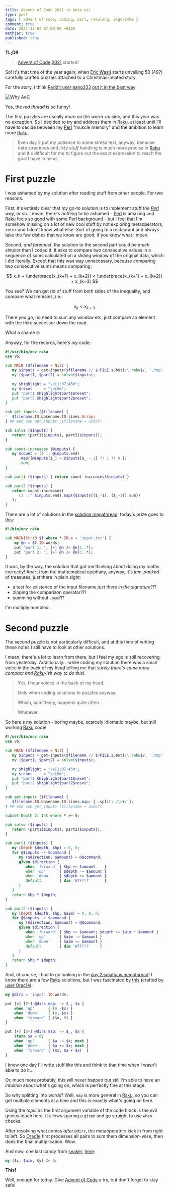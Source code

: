 ```yaml
---
title: Advent of Code 2021 is onto us!
type: post
tags: [ advent of code, coding, perl, rakulang, algorithm ]
comment: true
date: 2021-12-03 07:00:00 +0100
mathjax: true
published: true
---
```


**TL;DR**

> [Advent of Code][] [2021][aoc2021] started!

So! It's that time of the year again, when [Eric Wastl][] starts
unveiling 50 (49?) carefully crafted puzzles attached to a
Christmas-related story.

For the story, I think [Reddit user aang333][aang333] [put it in the
best way][aang333-post]:

![Why AoC](https://i.redd.it/ftsim1h3ms281.png)

Yes, the *red thread* is so funny!

The first puzzles are usually more on the *warm-up* side, and this year
was no exception. So I decided to try and address them in [Raku][], at
least until I'll have to decide between my [Perl][] "muscle memory" and
the ambition to learn more [Raku][].

> Even day 2 put my patience to some stress test, anyway, because data
> structures and *listy stuff* handling is much more precise in [Raku][]
> and it's difficult for me to figure out the exact expression to reach
> the goal I have in mind.

# First puzzle

I was ashamed by my solution after reading stuff from other people. For
two reasons.

First, it's entirely clear that my go-to solution is to implement stuff
*the [Perl][] way*, or so. I mean, there's *nothing* to be ashamed -
[Perl][] is amazing and [Raku][] feels so good with some [Perl][]
background - but I feel that I'm somehow missing on a lot of new cool
stuff by not exploring metaoperators, `rotor` and I don't know what
else. Sort of going to a restaurant and always take the few dishes that
we know are good, if you know what I mean.

Second, *and foremost*, the solution to the second part could be *much
simpler* than I coded it. It asks to compare two consecutive values in a
sequence of sums calculated on a sliding window of the original data,
which I did literally. Except that this was way unnecessary, because
comparing two consecutive sums means comparing:

$$
x_k + \underbrace{x_{k+1} + x_{k+2}} < \underbrace{x_{k+1} + x_{k+2}} + x_{k+3}
$$

You see? We can get rid of stuff from both sides of the inequality, and
compare what remains, i.e.:

$$
x_k < x_{k+3}
$$

There you go, no need to sum any window etc, just compare an element
with the third successor down the road.

What a shame 🙄

Anyway, for the records, here's my code:

```raku
#!/usr/bin/env raku
use v6;

sub MAIN ($filename = Nil) {
   my $inputs = get-inputs($filename // $?FILE.subst(/\.raku$/, '.tmp'));
   my ($part1, $part2) = solve($inputs);

   my $highlight = "\e[1;97;45m";
   my $reset     = "\e[0m";
   put "part1 $highlight$part1$reset";
   put "part2 $highlight$part2$reset";
}

sub get-inputs ($filename) {
   $filename.IO.basename.IO.lines.Array;
} ## end sub get_inputs ($filename = undef)

sub solve ($inputs) {
   return (part1($inputs), part2($inputs));
}

sub count-increases (@inputs) {
   my $count = (1 .. @inputs.end)
      .map({@inputs[$_] > @inputs[$_ - 1] ?? 1 !! 0 })
      .sum;
}

sub part1 ($inputs) { return count-increases($inputs) }

sub part2 ($inputs) {
   return count-increases(
      (1 ..^ $inputs.end).map({$inputs[($_-1)..($_+1)].sum})
   );
}
```

There are a lot of solutions in the [solution megathread][sm-1]; today's
prize goes to [this][other-1]:

```raku
#!/bin/env raku

sub MAIN(Str:D $f where *.IO.e = 'input.txt') {
    my @n = $f.IO.words;
    put 'part 1: ', [+] @n Z< @n[1..*];
    put 'part 2: ', [+] @n Z< @n[3..*];
}
```

It was, by the way, the solution that got me thinking about doing my
maths correctly! Apart from the mathematical epiphany, anyway, it's
*jam-packed* of treasures, just there in plain sight:

- a test for existence of the input filename *just there in the
  signature*?!?
- zipping the comparison operator?!?
- summing without `.sum`?!?

I'm multiply humbled.

# Second puzzle

The second puzzle is not particularly difficult, and at this time of
writing these notes I still have to look at other solutions.

I mean, there's a lot to learn from there, but I feel my ego is still
recovering from yesterday. Additionally... while coding my solution
there was a small voice in the back of my head telling me that *surely
there's some more compact and [Raku][]-ish way to do this!*.

> Yes, I hear voices in the back of my head.
>
> Only when coding solutions to puzzles anyway.
>
> Which, admittedly, happens quite often.
>
> Whatever.

So here's my solution - boring maybe, scarcely idiomatic maybe, but
still working [Raku][] code!

```raku
#!/usr/bin/env raku
use v6;

sub MAIN ($filename = Nil) {
   my $inputs = get-inputs($filename // $?FILE.subst(/\.raku$/, '.tmp'));
   my ($part1, $part2) = solve($inputs);

   my $highlight = "\e[1;97;45m";
   my $reset     = "\e[0m";
   put "part1 $highlight$part1$reset";
   put "part2 $highlight$part2$reset";
}

sub get-inputs ($filename) {
   $filename.IO.basename.IO.lines.map: { .split: /\s+/ };
} ## end sub get_inputs ($filename = undef)

subset Depth of Int where * >= 0;

sub solve ($inputs) {
   return (part1($inputs), part2($inputs));
}

sub part1 ($inputs) {
   my (Depth $depth, $hp) = 0, 0;
   for @$inputs -> $command {
      my ($direction, $amount) = @$command;
      given $direction {
         when 'forward' { $hp += $amount    }
         when 'up'      { $depth -= $amount }
         when 'down'    { $depth += $amount }
         default        { die 'WTF?!?'      }
      }
   }
   return $hp * $depth;
}

sub part2 ($inputs) {
   my (Depth $depth, $hp, $aim) = 0, 0, 0;
   for @$inputs -> $command {
      my ($direction, $amount) = @$command;
      given $direction {
         when 'forward' { $hp += $amount; $depth += $aim * $amount }
         when 'up'      { $aim -= $amount }
         when 'down'    { $aim += $amount }
         default        { die 'WTF?!?'    }
      }
   }
   return $hp * $depth;
}
```

And, of course, I had to go looking in the [day 2 solutions
megathread][sm-2]! I know there are a few [Raku][] solutions, but I was
fascinated by [this][orac1e-2] (crafted by [user Orac1e][Orac1e]):

```raku
my @dirs = 'input'.IO.words;

put [×] [Z+] @dirs.map: -> $_, $x {
    when 'up'      { (0,-$x) }
    when 'down'    { (0, $x) }
    when 'forward' { ($x, 0) }
}

put [×] [Z+] @dirs.map: -> $_, $x {
    state $a = 0;
    when 'up'      { $a -= $x; next }
    when 'down'    { $a += $x; next }
    when 'forward' { ($x, $a × $x)  }
}
```

I know one day I'll write stuff like this and think to that time when I
wasn't able to do it...

Or, much more probably, this will never happen but still I'm able to
have an *intuition* about what's going on, which is perfectly fine at
this stage.

So why splitting into words? Well, `map` is more general in [Raku][], so
you can get multiple elements at a time and this is exactly what's going
on here.

Using the *topic* as the first argument variable of the code block is
the evil genius touch here. It allows sparing a `given` and go straight
to use `when` checks.

After resolving what comes *after* `@dirs`, the metaoperators kick in
from right to left. So [Orac1e][] first processes all pairs to sum them
dimension-wise, then does the final multiplication. Wow.

And now, one last candy from [seaker], [here][seaker-2]:

```raku
my ($x, $aim, $y) X= 0;
```

**This!**

Well, enough for today. Give [Advent of Code][] a try, but don't forget
to stay safe!

[aoc2021]: https://adventofcode.com/2021/
[Advent of Code]: https://adventofcode.com/
[Perl]: https://www.perl.org/
[Eric Wastl]: http://was.tl/
[aang333]: https://www.reddit.com/user/aang333/
[aang333-post]: https://www.reddit.com/r/adventofcode/comments/r5wng3/i_feel_invested_in_the_santa_space_saga_of_2019/?utm_source=share&utm_medium=web2x&context=3
[other-1]: https://github.com/seaker/advent-of-code/blob/master/2021/01/t.raku
[sm-1]: https://www.reddit.com/r66vow
[Raku]: https://www.raku.org/
[orac1e-2]: https://www.reddit.com/r/adventofcode/comments/r6zd93/comment/hmx2hye/?utm_source=share&utm_medium=web2x&context=3
[sm-2]: https://www.reddit.com/r6zd93
[Orac1e]: https://www.reddit.com/user/0rac1e/
[seaker-2]: https://github.com/seaker/advent-of-code/blob/master/2021/02/s.raku
[seaker]: https://github.com/seaker
